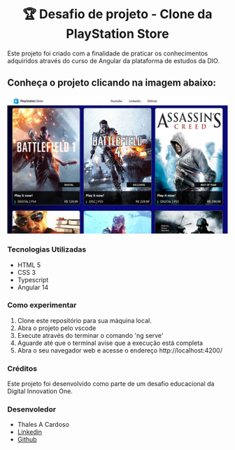 <h1 align="center">🏆 Desafio de projeto - Clone da PlayStation Store</h1>

<p>  
   Este projeto foi criado com a finalidade de praticar os conhecimentos adquiridos através do curso de Angular da plataforma de estudos da DIO.
</p>

<h2>Conheça o projeto clicando na imagem abaixo:</h2>

<a href="https://github.com/thalesacardoso">
  <img src="./src/assets/layout2.png">
</a>

### Tecnologias Utilizadas

-  HTML 5
-  CSS 3
-  Typescript
-  Angular 14

### Como experimentar
1. Clone este repositório para sua máquina local.
2. Abra o projeto pelo vscode
3. Execute através do terminar o comando 'ng serve'
4. Aguarde até que o terminal avise que a execução está completa
5. Abra o seu navegador web e acesse o endereço http://localhost:4200/

### Créditos

Este projeto foi desenvolvido como parte de um desafio educacional da Digital Innovation One.

### Desenvoledor

-  Thales A Cardoso
-  <a href="https://www.linkedin.com/in/thalesacardoso/">
      Linkedin
   </a>
-  <a href="https://github.com/thalesacardoso">
      Github
   </a>
